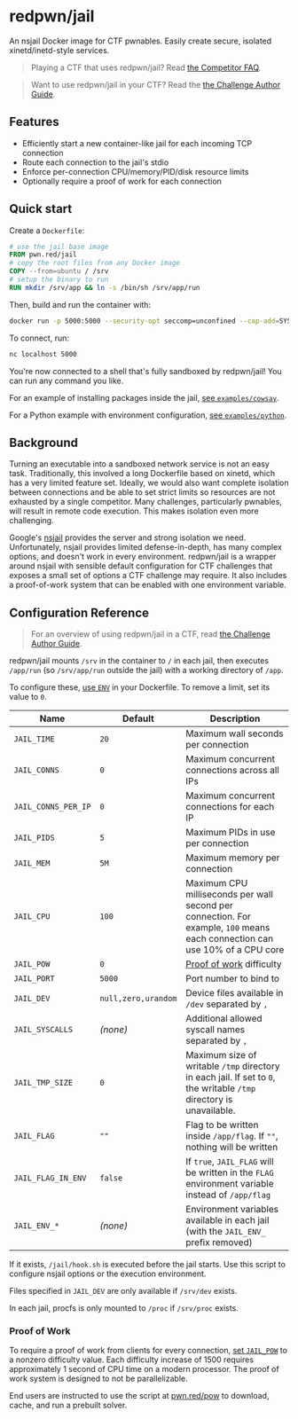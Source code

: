 # redpwn/jail
An nsjail Docker image for CTF pwnables. Easily create secure, isolated xinetd/inetd-style services.

> Playing a CTF that uses redpwn/jail? Read [the Competitor FAQ](docs/competitors.md).

> Want to use redpwn/jail in your CTF? Read the [the Challenge Author Guide](docs/challenge-authors.md).

## Features
- Efficiently start a new container-like jail for each incoming TCP connection
- Route each connection to the jail's stdio
- Enforce per-connection CPU/memory/PID/disk resource limits
- Optionally require a proof of work for each connection

## Quick start
Create a `Dockerfile`:
```dockerfile
# use the jail base image
FROM pwn.red/jail
# copy the root files from any Docker image
COPY --from=ubuntu / /srv
# setup the binary to run
RUN mkdir /srv/app && ln -s /bin/sh /srv/app/run
```

Then, build and run the container with:
```sh
docker run -p 5000:5000 --security-opt seccomp=unconfined --cap-add=SYS_ADMIN $(docker build -q .)
```

To connect, run:
```sh
nc localhost 5000
```

You're now connected to a shell that's fully sandboxed by redpwn/jail! You can run any command you like.

For an example of installing packages inside the jail, [see `examples/cowsay`](examples/cowsay/Dockerfile).

For a Python example with environment configuration, [see `examples/python`](examples/python/Dockerfile).

## Background
Turning an executable into a sandboxed network service is not an easy task. Traditionally, this involved a long Dockerfile based on xinetd, which has a very limited feature set. Ideally, we would also want complete isolation between connections and be able to set strict limits so resources are not exhausted by a single competitor. Many challenges, particularly pwnables, will result in remote code execution. This makes isolation even more challenging.

Google's [nsjail](https://github.com/google/nsjail) provides the server and strong isolation we need. Unfortunately, nsjail provides limited defense-in-depth, has many complex options, and doesn't work in every environment. redpwn/jail is a wrapper around nsjail with sensible default configuration for CTF challenges that exposes a small set of options a CTF challenge may require. It also includes a proof-of-work system that can be enabled with one environment variable.

## Configuration Reference
> For an overview of using redpwn/jail in a CTF, read [the Challenge Author Guide](docs/challenge-authors.md).

redpwn/jail mounts `/srv` in the container to `/` in each jail, then executes `/app/run` (so `/srv/app/run` outside the jail) with a working directory of `/app`.

To configure these, [use `ENV`](https://docs.docker.com/engine/reference/builder/#env) in your Dockerfile. To remove a limit, set its value to `0`.

| Name                | Default             | Description                                                                                                                 |
| ------------------- | ------------------- | --------------------------------------------------------------------------------------------------------------------------- |
| `JAIL_TIME`         | `20`                | Maximum wall seconds per connection                                                                                         |
| `JAIL_CONNS`        | `0`                 | Maximum concurrent connections across all IPs                                                                               |
| `JAIL_CONNS_PER_IP` | `0`                 | Maximum concurrent connections for each IP                                                                                  |
| `JAIL_PIDS`         | `5`                 | Maximum PIDs in use per connection                                                                                          |
| `JAIL_MEM`          | `5M`                | Maximum memory per connection                                                                                               |
| `JAIL_CPU`          | `100`               | Maximum CPU milliseconds per wall second per connection. For example, `100` means each connection can use 10% of a CPU core |
| `JAIL_POW`          | `0`                 | [Proof of work](#proof-of-work) difficulty                                                                                  |
| `JAIL_PORT`         | `5000`              | Port number to bind to                                                                                                      |
| `JAIL_DEV`          | `null,zero,urandom` | Device files available in `/dev` separated by `,`                                                                           |
| `JAIL_SYSCALLS`     | _(none)_            | Additional allowed syscall names separated by `,`                                                                           |
| `JAIL_TMP_SIZE`     | `0`                 | Maximum size of writable `/tmp` directory in each jail. If set to `0`, the writable `/tmp` directory is unavailable.        |
| `JAIL_FLAG`         | `""`                | Flag to be written inside `/app/flag`. If `""`, nothing will be written |
| `JAIL_FLAG_IN_ENV`  | `false`             | If `true`, `JAIL_FLAG` will be written in the `FLAG` environment variable instead of `/app/flag` |
| `JAIL_ENV_*`        | _(none)_            | Environment variables available in each jail (with the `JAIL_ENV_` prefix removed)                                          |

If it exists, `/jail/hook.sh` is executed before the jail starts. Use this script to configure nsjail options or the execution environment.

Files specified in `JAIL_DEV` are only available if `/srv/dev` exists.

In each jail, procfs is only mounted to `/proc` if `/srv/proc` exists.

### Proof of Work
To require a proof of work from clients for every connection, [set `JAIL_POW`](#configuration-reference) to a nonzero difficulty value. Each difficulty increase of 1500 requires approximately 1 second of CPU time on a modern processor. The proof of work system is designed to not be parallelizable.

End users are instructed to use the script at [pwn.red/pow](https://pwn.red/pow) to download, cache, and run a prebuilt solver.
